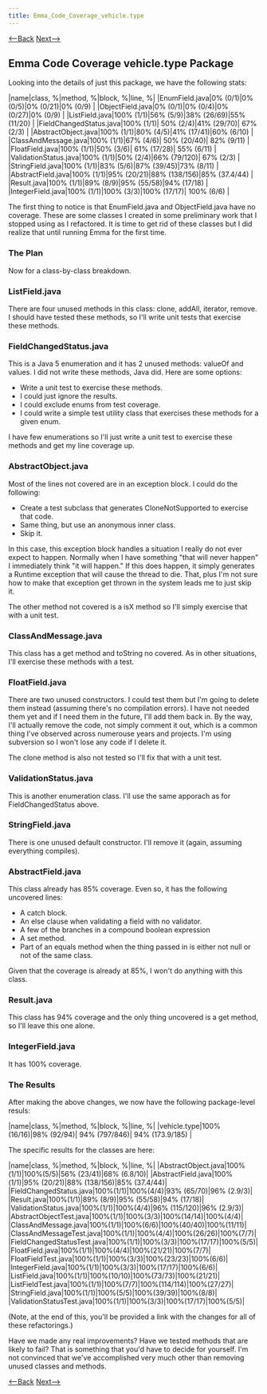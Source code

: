 ```yaml
---
title: Emma_Code_Coverage_vehicle.type
---
```

[<--Back](Car_Rental_Code_Coverage_with_Emma) [Next-->](Emma_Code_Coverage_vehicle.configuration)

## Emma Code Coverage vehicle.type Package

Looking into the details of just this package, we have the following stats:

|name|class, %|method, %|block, %|line, %|
|EnumField.java|0%  (0/1)|0% (0/5)|0% (0/21)|0% (0/9) |
|ObjectField.java|0% (0/1)|0% (0/4)|0% (0/27)|0% (0/9) |
|ListField.java|100% (1/1)|56% (5/9)|38% (26/69)|55% (11/20) |
|FieldChangedStatus.java|100% (1/1)| 50% (2/4)|41% (29/70)| 67% (2/3) |
|AbstractObject.java|100% (1/1)|80% (4/5)|41% (17/41)|60% (6/10) |
|ClassAndMessage.java|100% (1/1)|67% (4/6)| 50% (20/40)| 82% (9/11) |
|FloatField.java|100% (1/1)|50% (3/6)| 61% (17/28)| 55% (6/11) |
|ValidationStatus.java|100% (1/1)|50% (2/4)|66% (79/120)| 67% (2/3) |
|StringField.java|100% (1/1)|83% (5/6)|87% (39/45)|73% (8/11) |
|AbstractField.java|100% (1/1)|95% (20/21)|88% (138/156)|85% (37.4/44) |
|Result.java|100% (1/1)|89% (8/9)|95% (55/58)|94% (17/18) |
|IntegerField.java|100% (1/1)|100% (3/3)|100% (17/17)| 100% (6/6) |

The first thing to notice is that EnumField.java and ObjectField.java have no coverage. These are some classes I created in some preliminary work that I stopped using as I refactored. It is time to get rid of these classes but I did realize that until running Emma for the first time.

### The Plan
Now for a class-by-class breakdown.

### ListField.java
There are four unused methods in this class: clone, addAll, iterator, remove. I should have tested these methods, so I'll write unit tests that exercise these methods.

### FieldChangedStatus.java
This is a Java 5 enumeration and it has 2 unused methods: valueOf and values. I did not write these methods, Java did. Here are some options:
* Write a unit test to exercise these methods.
* I could just ignore the results.
* I could exclude enums from test coverage.
* I could write a simple test utility class that exercises these methods for a given enum.

I have few enumerations so I'll just write a unit test to exercise these methods and get my line coverage up.

### AbstractObject.java
Most of the lines not covered are in an exception block. I could do the following:
* Create a test subclass that generates CloneNotSupported to exercise that code.
* Same thing, but use an anonymous inner class.
* Skip it.

In this case, this exception block handles a situation I really do not ever expect to happen. Normally when I have something "that will never happen" I immediately think "it will happen." If this does happen, it simply generates a Runtime exception that will cause the thread to die. That, plus I'm not sure how to make that exception get thrown in the system leads me to just skip it.

The other method not covered is a isX method so I'll simply exercise that with a unit test.

### ClassAndMessage.java
This class has a get method and toString no covered. As in other situations, I'll exercise these methods with a test.

### FloatField.java
There are two unused constructors. I could test them but I'm going to delete them instead (assuming there's no compilation errors). I have not needed them yet and if I need them in the future, I'll add them back in. By the way, I'll actually remove the code, not simply comment it out, which is a common thing I've observed across numerouse years and projects. I'm using subversion so I won't lose any code if I delete it.

The clone method is also not tested so I'll fix that with a unit test.

### ValidationStatus.java
This is another enumeration class. I'll use the same apporach as for FieldChangedStatus above.

### StringField.java
There is one unused default constructor. I'll remove it (again, assuming everything compiles).

### AbstractField.java
This class already has 85% coverage. Even so, it has the following uncovered lines:
* A catch block.
* An else clause when validating a field with no validator.
* A few of the branches in a compound boolean expression
* A set method.
* Part of an equals method when the thing passed in is either not null or not of the same class.

Given that the coverage is already at 85%, I won't do anything with this class.

### Result.java
This class has 94% coverage and the only thing uncovered is a get method, so I'll leave this one alone.

### IntegerField.java
It has 100% coverage.

### The Results
After making the above changes, we now have the following package-level resuls:

|name|class, %|method, %|block, %|line, %|
|vehicle.type|100% (16/16)|98% (92/94)| 94% (797/846)| 94% (173.9/185) |

The specific results for the classes are here:

|name|class, %|method, %|block, %|line, %|
|AbstractObject.java|100%(1/1)|100%(5/5)|56% (23/41)|68% (6.8/10)|
|AbstractField.java|100%(1/1)|95% (20/21)|88% (138/156)|85% (37.4/44)|
|FieldChangedStatus.java|100%(1/1)|100%(4/4)|93% (65/70)|96% (2.9/3)|
|Result.java|100%(1/1)|89% (8/9)|95% (55/58)|94% (17/18)|
|ValidationStatus.java|100%(1/1)|100%(4/4)|96% (115/120)|96% (2.9/3)|
|AbstractObjectTest.java|100%(1/1)|100%(3/3)|100%(14/14)|100%(4/4)|
|ClassAndMessage.java|100%(1/1)|100%(6/6)|100%(40/40)|100%(11/11)|
|ClassAndMessageTest.java|100%(1/1)|100%(4/4)|100%(26/26)|100%(7/7)|
|FieldChangedStatusTest.java|100%(1/1)|100%(3/3)|100%(17/17)|100%(5/5)|
|FloatField.java|100%(1/1)|100%(4/4)|100%(21/21)|100%(7/7)|
|FloatFieldTest.java|100%(1/1)|100%(3/3)|100%(23/23)|100%(6/6)|
|IntegerField.java|100%(1/1)|100%(3/3)|100%(17/17)|100%(6/6)|
|ListField.java|100%(1/1)|100%(10/10)|100%(73/73)|100%(21/21)|
|ListFieldTest.java|100%(1/1)|100%(7/7)|100%(114/114)|100%(27/27)|
|StringField.java|100%(1/1)|100%(5/5)|100%(39/39)|100%(8/8)|
|ValidationStatusTest.java|100%(1/1)|100%(3/3)|100%(17/17)|100%(5/5)|

(Note, at the end of this, you'll be provided a link with the changes for all of these refactorings.)

Have we made any real improvements? Have we tested methods that are likely to fail? That is something that you'd have to decide for yourself. I'm not convinced that we've accomplished very much other than removing unused classes and methods.

[<--Back](Car_Rental_Code_Coverage_with_Emma) [Next-->](Emma_Code_Coverage_vehicle.configuration)
